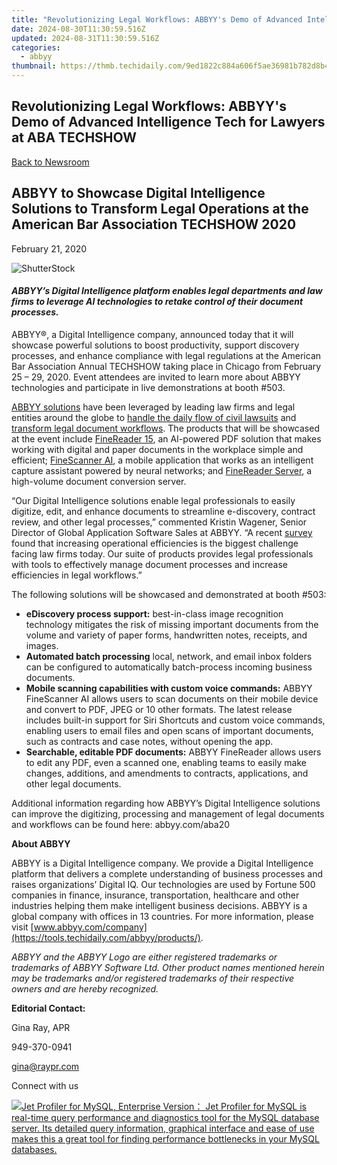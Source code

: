 ```yaml
---
title: "Revolutionizing Legal Workflows: ABBYY's Demo of Advanced Intelligence Tech for Lawyers at ABA TECHSHOW"
date: 2024-08-30T11:30:59.516Z
updated: 2024-08-31T11:30:59.516Z
categories:
  - abbyy
thumbnail: https://thmb.techidaily.com/9ed1822c884a606f5ae36981b782d8b43a1eaddd1153302103151c40c41208fa.jpg
---
```


## Revolutionizing Legal Workflows: ABBYY's Demo of Advanced Intelligence Tech for Lawyers at ABA TECHSHOW

[Back to Newsroom](https://tools.techidaily.com/abbyy/products/)

## ABBYY to Showcase Digital Intelligence Solutions to Transform Legal Operations at the American Bar Association TECHSHOW 2020

February 21, 2020

![ShutterStock](https://content.abbyy.com/-/media/project/abbyy/abbyy/branchtemplates/shutterstock_1272462163_1296-x-729.jpg?h=729&iar=0&w=1296)

#### _ABBYY’s Digital Intelligence platform enables legal departments and law firms to leverage AI technologies to retake control of their document processes._ 

ABBYY®, a Digital Intelligence company, announced today that it will showcase powerful solutions to boost productivity, support discovery processes, and enhance compliance with legal regulations at the American Bar Association Annual TECHSHOW taking place in Chicago from February 25 – 29, 2020\. Event attendees are invited to learn more about ABBYY technologies and participate in live demonstrations at booth #503.

[ABBYY solutions](https://tools.techidaily.com/abbyy/products/) have been leveraged by leading law firms and legal entities around the globe to [handle the daily flow of civil lawsuits](https://tools.techidaily.com/abbyy/products/) and [transform legal document workflows](https://tools.techidaily.com/abbyy/products/). The products that will be showcased at the event include [FineReader 15](https://tools.techidaily.com/abbyy/products/), an AI-powered PDF solution that makes working with digital and paper documents in the workplace simple and efficient; [FineScanner AI](https://tools.techidaily.com/abbyy/products/), a mobile application that works as an intelligent capture assistant powered by neural networks; and [FineReader Server](https://tools.techidaily.com/abbyy/products/), a high-volume document conversion server.

“Our Digital Intelligence solutions enable legal professionals to easily digitize, edit, and enhance documents to streamline e-discovery, contract review, and other legal processes,” commented Kristin Wagener, Senior Director of Global Application Software Sales at ABBYY. “A recent [survey](https://www.aderant.com/wp-content/uploads/2019/08/2019-Business-of-Law-Survey-Results.pdf "Survey") found that increasing operational efficiencies is the biggest challenge facing law firms today. Our suite of products provides legal professionals with tools to effectively manage document processes and increase efficiencies in legal workflows.”

The following solutions will be showcased and demonstrated at booth #503:

* **eDiscovery process support:** best-in-class image recognition technology mitigates the risk of missing important documents from the volume and variety of paper forms, handwritten notes, receipts, and images.
* **Automated batch processing** local, network, and email inbox folders can be configured to automatically batch-process incoming business documents.
* **Mobile scanning capabilities with custom voice commands:** ABBYY FineScanner AI allows users to scan documents on their mobile device and convert to PDF, JPEG or 10 other formats. The latest release includes built-in support for Siri Shortcuts and custom voice commands, enabling users to email files and open scans of important documents, such as contracts and case notes, without opening the app.
* **Searchable, editable PDF documents:**  ABBYY FineReader allows users to edit any PDF, even a scanned one, enabling teams to easily make changes, additions, and amendments to contracts, applications, and other legal documents.

Additional information regarding how ABBYY’s Digital Intelligence solutions can improve the digitizing, processing and management of legal documents and workflows can be found here: abbyy.com/aba20

**About ABBYY**

ABBYY is a Digital Intelligence company. We provide a Digital Intelligence platform that delivers a complete understanding of business processes and raises organizations’ Digital IQ. Our technologies are used by Fortune 500 companies in finance, insurance, transportation, healthcare and other industries helping them make intelligent business decisions. ABBYY is a global company with offices in 13 countries. For more information, please visit [www.abbyy.com/company](https://tools.techidaily.com/abbyy/products/).

_ABBYY and the ABBYY Logo are either registered trademarks or trademarks of ABBYY Software Ltd. Other product names mentioned herein may be trademarks and/or registered trademarks of their respective owners and are hereby recognized._

**Editorial Contact:**

Gina Ray, APR

949-370-0941

[gina@raypr.com](https://tools.techidaily.com/abbyy/products/)

Connect with us

<ins class="adsbygoogle"
     style="display:block"
     data-ad-format="autorelaxed"
     data-ad-client="ca-pub-7571918770474297"
     data-ad-slot="1223367746"></ins>



<ins class="adsbygoogle"
     style="display:block"
     data-ad-client="ca-pub-7571918770474297"
     data-ad-slot="8358498916"
     data-ad-format="auto"
     data-full-width-responsive="true"></ins>

<!-- affiliate ads begin -->
<a href="https://secure.2checkout.com/order/checkout.php?PRODS=4576829&QTY=1&AFFILIATE=108875&CART=1"><img src="https://secure.avangate.com/images/merchant/9e740b84bb48a64dde25061566299467/products/copy_1_jp_box_big.png" border="0">Jet Profiler for MySQL, Enterprise Version： Jet Profiler for MySQL is real-time query performance and diagnostics tool for the MySQL database server. Its detailed query information, graphical interface and ease of use makes this a great tool for finding performance bottlenecks in your MySQL databases. </a>
<!-- affiliate ads end -->

